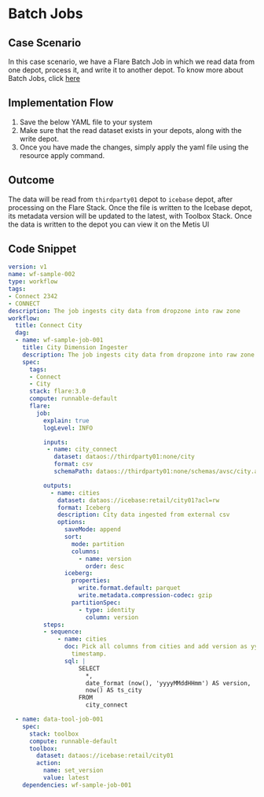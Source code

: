 # Batch Jobs

## Case Scenario

In this case scenario, we have a Flare Batch Job in which we read data from one depot, process it, and write it to another depot. To know more about Batch Jobs, click [here](../basic_concepts_of_flare_workflow.md/#batch-job)

## Implementation Flow

1. Save the below YAML file to your system
2. Make sure that the read dataset exists in your depots, along with the write depot.
3. Once you have made the changes, simply apply the yaml file using the resource apply command.

## Outcome

The data will be read from `thirdparty01` depot to `icebase` depot, after processing on the Flare Stack. Once the file is written to the Icebase depot, its metadata version will be updated to the latest, with Toolbox Stack. Once the data is written to the depot you can view it on the Metis UI

## Code Snippet

```yaml
version: v1
name: wf-sample-002
type: workflow
tags:
- Connect 2342
- CONNECT
description: The job ingests city data from dropzone into raw zone
workflow:
  title: Connect City
  dag:
  - name: wf-sample-job-001
    title: City Dimension Ingester
    description: The job ingests city data from dropzone into raw zone
    spec:
      tags:
      - Connect
      - City
      stack: flare:3.0
      compute: runnable-default
      flare:
        job:
          explain: true
          logLevel: INFO

          inputs:
           - name: city_connect
             dataset: dataos://thirdparty01:none/city
             format: csv
             schemaPath: dataos://thirdparty01:none/schemas/avsc/city.avsc

          outputs:
            - name: cities
              dataset: dataos://icebase:retail/city01?acl=rw
              format: Iceberg
              description: City data ingested from external csv
              options:
                saveMode: append
                sort:
                  mode: partition
                  columns:
                    - name: version
                      order: desc
                iceberg:
                  properties:
                    write.format.default: parquet
                    write.metadata.compression-codec: gzip
                  partitionSpec:
                    - type: identity
                      column: version
          steps:
          - sequence:
              - name: cities
                doc: Pick all columns from cities and add version as yyyyMMddHHmm formatted
                  timestamp.
                sql: |
                    SELECT
                      *,
                      date_format (now(), 'yyyyMMddHHmm') AS version,
                      now() AS ts_city
                    FROM
                      city_connect

  - name: data-tool-job-001
    spec:
      stack: toolbox
      compute: runnable-default
      toolbox:
        dataset: dataos://icebase:retail/city01
        action:
          name: set_version
          value: latest
    dependencies: wf-sample-job-001
```